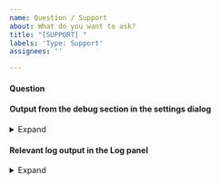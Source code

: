 ```yaml
---
name: Question / Support
about: What do you want to ask?
title: "[SUPPORT] "
labels: 'Type: Support'
assignees: ''

---
```


<!--
If you are able to open the application the best way gather all needed
information and post questions, feature requests or issues is to use
the issue assistant in the "Help menu"!

The menu entry is named "Post questions, feature requests or issues".

If you have an issue with a script please open an issue on
https://github.com/qownnotes/scripts/issues and mention the authors of the script.
You will find the authors in the *Script repository*.
-->


#### Question

#### Output from the debug section in the settings dialog

<details><summary>Expand</summary>

<!-- Replace this with the output -->

</details>

#### Relevant log output in the Log panel

<!-- You have to enable the Log panel in the Windows menu! -->
<!-- Please also enable debug output in the options of panel. -->
<!-- Alternatively you can also turn on a log file in the settings. -->

<details><summary>Expand</summary>

<!-- Output goes here -->
</details>
